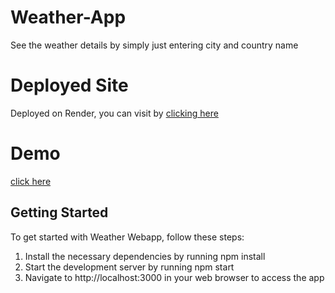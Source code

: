 # Weather-App
See the weather details by simply just entering city and country name

# Deployed Site
Deployed on Render, you can visit by [clicking here](https://weather-app-w7kw.onrender.com/)

# Demo
[click here](https://drive.google.com/file/d/11K2yNJ_b8OkvYuC0Y1jQyQdXmt1IWI8w/view?usp=sharing)

## Getting Started
To get started with Weather Webapp, follow these steps:
<ol>
        <li class="home">Install the necessary dependencies by running npm install</li>
        <li class="home">Start the development server by running npm start</li>
        <li class="home">Navigate to http://localhost:3000 in your web browser to access the app</li>
</ol>
